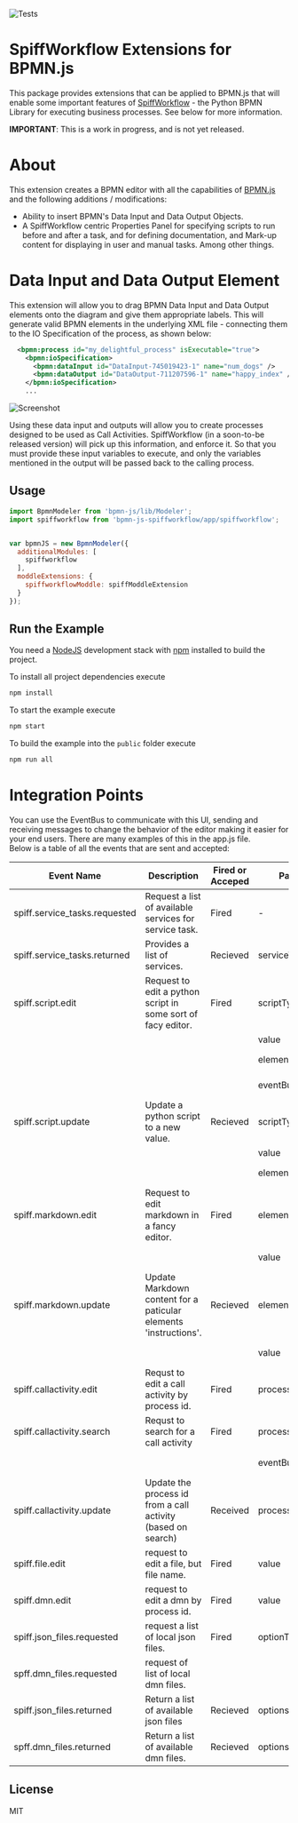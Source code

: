 
![Tests](https://github.com/sartography/bpmn-js-spiffworkflow/actions/workflows/tests.yml/badge.svg?branch=main)

# SpiffWorkflow Extensions for BPMN.js
This package provides extensions that can be applied to BPMN.js that will enable some important features of [SpiffWorkflow](https://github.com/sartography/SpiffWorkflow) - the Python BPMN Library for executing business processes.  See below for more information.

**IMPORTANT**:  This is a work in progress, and is not yet released.

# About

This extension creates a BPMN editor with all the capabilities of [BPMN.js](https://github.com/bpmn-io/bpmn-js) and the following additions / modifications:

* Ability to insert BPMN's Data Input and Data Output Objects.
* A SpiffWorkflow centric Properties Panel for specifying scripts to run before and after a task, and for defining documentation, and Mark-up content for displaying in user and manual tasks.  Among other things.

# Data Input and Data Output Element
This extension will allow you to drag BPMN Data Input and Data Output elements onto the diagram and give them appropriate labels.  This will generate valid BPMN elements in the underlying XML file - connecting them to the IO Specification of the process, as shown below:
```xml
  <bpmn:process id="my_delightful_process" isExecutable="true">
    <bpmn:ioSpecification>
      <bpmn:dataInput id="DataInput-745019423-1" name="num_dogs" />
      <bpmn:dataOutput id="DataOutput-711207596-1" name="happy_index" />
    </bpmn:ioSpecification>
    ...
```
![Screenshot](docs/io.png)

Using these data input and outputs will allow you to create processes designed to be used as Call Activities.  SpiffWorkflow (in a soon-to-be released version) will pick up this information, and enforce it.  So that you must provide these input variables to execute, and only the variables mentioned in the output will be passed back to the calling process.

## Usage
```javascript
import BpmnModeler from 'bpmn-js/lib/Modeler';
import spiffworkflow from 'bpmn-js-spiffworkflow/app/spiffworkflow';


var bpmnJS = new BpmnModeler({
  additionalModules: [
    spiffworkflow
  ],
  moddleExtensions: {
    spiffworkflowModdle: spiffModdleExtension
  }
});
```

## Run the Example

You need a [NodeJS](http://nodejs.org) development stack with [npm](https://npmjs.org) installed to build the project.

To install all project dependencies execute

```sh
npm install
```

To start the example execute

```sh
npm start
```

To build the example into the `public` folder execute

```sh
npm run all
```

# Integration Points
You can use the EventBus to communicate with this UI, sending and receiving messages to change 
the behavior of the editor making it easier for your end users.  There are many examples of 
this in the app.js file.  
Below is a table of all the events that are sent and accepted:

| Event Name                     | Description                                                      | Fired or Acceped | Parameters           | Description                                                              |
|--------------------------------|------------------------------------------------------------------|---------|----------------------|--------------------------------------------------------------------------|
| spiff.service\_tasks.requested | Request a list of available services for service task.           | Fired   | \-                   |                                                                          |
| spiff.service\_tasks.returned  | Provides a list of services.                                     | Recieved | serviceTaskOperators | ex: \[{id:'Chuck Facts', parameters\[{id:'category', type:'string'}\]}\] |
| spiff.script.edit              | Request to edit a python script in some sort of facy editor.     | Fired   | scriptType           | one of: script, preScript, postScript                                    |
|                                |                                                                  |         | value                | The actual python script                                                 |
|                                |                                                                  |         | element              | The element that needs updating                                          |
|                                |                                                                  |         | eventBus             | Used by receiver to fire back an event                                   |
| spiff.script.update            | Update a python script to a new value.                           | Recieved | scriptType           | one of: script, preScript, postScript                                    |
|                                |                                                                  |         | value                | The updated script                                                       |
|                                |                                                                  |         | element              | The element that needs updating                                          |
| spiff.markdown.edit            | Request to edit markdown in a fancy editor.                      | Fired   | element              | The element that needs updating                                          |
|                                |                                                                  |         | value                | The current markdown content                                             |
| spiff.markdown.update          | Update Markdown content for a paticular elements 'instructions'. | Recieved | element              | The element that needs updating                                          |
|                                |                                                                  |         | value                | Tne updated Markdown content                                             |
| spiff.callactivity.edit        | Requst to edit a call activity by process id.                    | Fired   | processId            | The Process the users wants to edit                                      |
| spiff.callactivity.search      | Requst to search for a call activity                             | Fired   | processUd            | The currently seleted process id                                         |
|                                |                                                                  |         | eventBus             | For sending back the selected process id.                                |
| spiff.callactivity.update      | Update the process id from a call activity (based on search)     | Received | processId            | The Process the users wants to edit                                      |
| spiff.file.edit                | request to edit a file, but file name.                           | Fired   | value                | The file name the user wants to edit                                     |
| spiff.dmn.edit                 | request to edit a dmn by process id.                             | Fired   | value                | The DMN id the user wants to edit                                        |
| spiff.json\_files.requested    | request a list of local json files.                              | Fired   | optionType           | The type of options required ('json' or 'dmn')                           |
| spff.dmn\_files.requested      | request of list of local dmn files.                              |         |                      |                                                                          |
| spiff.json\_files.returned     | Return a list of available json files                            | Recieved | options              | \[{lable:'My Label', value:'1'}\]                                        |
| spff.dmn\_files.returned       | Return a list of available dmn files.                            | Recieved | options              | \[{lable:'My Label', value:'1'}\]                                        |





## License
MIT
